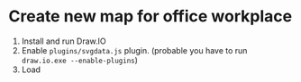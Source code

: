 # Create new map for office workplace

1. Install and run Draw.IO 
2. Enable `plugins/svgdata.js` plugin. (probable you have to run `draw.io.exe --enable-plugins`) 
3. Load 